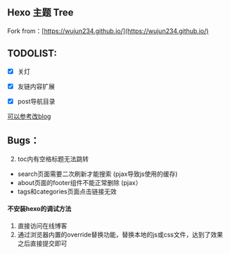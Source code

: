 ## Hexo 主题 Tree


Fork from：[https://wujun234.github.io/](https://wujun234.github.io/)


## TODOLIST:

- [x] 关灯
- [x] 友链内容扩展
- [x] post导航目录


[可以参考改blog](https://siricee.github.io/hexo-theme-Chic/)


## Bugs：

2. toc内有空格标题无法跳转

- search页面需要二次刷新才能搜索 (pjax导致js使用的缓存)
- about页面的footer组件不能正常删除 (pjax）
- tags和categories页面点击链接无效


#### 不安装hexo的调试方法

1. 直接访问在线博客
2. 通过浏览器内置的override替换功能，替换本地的js或css文件，达到了效果之后直接提交即可


